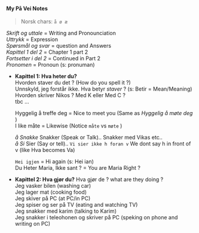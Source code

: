 #### My På Vei Notes

>Norsk chars:  `å ø æ`

*Skrift og uttale* = Writing and Pronounciation  
*Uttrykk* = Expression  
*Spørsmål og svar* = question and Answers  
*Kapittel 1 del 2* = Chapter 1 part 2  
*Fortsetter i del 2* = Continued in Part 2  
*Pronomen* = Pronoun (s: pronuman)  

- **Kapittel 1: Hva heter du?**  
  Hvorden staver du det ? (How do you spell it ?)  
  Unnskyld, jeg forstår ikke. Hva betyr *staver* ? (s: Betir = Mean/Meaning)  
  Hvorden skriver Nikos ? Med K eller Med C ?  
  tbc ...
    
  Hyggelig å treffe deg = Nice to meet you (Same as *Hyggelig å møte deg* )  
  I like måte = Likewise (Notice `måte` vs `møte` )

  *å Snakke* Snakker (Speak or Talk).. Snakker med Vikas etc..  
  *å Si* Sier (Say or tell).. `Vi sier ikke h foran v` We dont say h in front of v (like Hva becomes Va)

  `Hei igjen` = Hi again (s: Hei ian)  
  Du Heter Maria, Ikke sant ? = You are Maria Right ?  

- **Kapittel 2: Hva gjør du?**
  Hva gjør de ? what are they doing ?  
  Jeg vasker bilen (washing car)  
  Jeg lager mat (cooking food)  
  Jeg skiver på PC (at PC/in PC)  
  Jeg spiser og ser på TV (eating and watching TV)  
  Jeg snakker med karim (talking to Karim)  
  Jeg snakker i teleohonen og skriver på PC (speking on phone and writing on PC)
  
  
   

  
  
